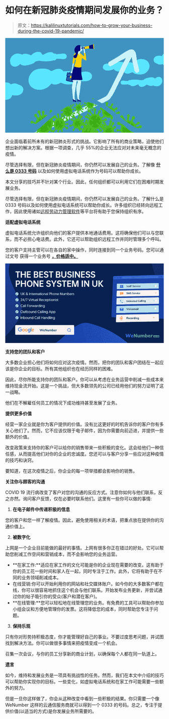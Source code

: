 # 如何在新冠肺炎疫情期间发展你的业务？

> 原文：<https://kalilinuxtutorials.com/how-to-grow-your-business-during-the-covid-19-pandemic/>

[![How to Grow Your Business During the COVID-19 Pandemic?](img//6d3db9510dac5bc261b9b4ae91e3cb9b.png "How to Grow Your Business During the COVID-19 Pandemic?")](https://1.bp.blogspot.com/-aIrWX7LfXd0/X1yicBEAbdI/AAAAAAAAKb8/pGymkx59Zs8tepomWNy3w7OXTpbrvWCWACLcBGAsYHQ/s16000/grow%2Bbusiness.png)

企业面临着前所未有的新冠肺炎形式的挑战。它影响了所有的商业策略，迫使他们想出新的解决方案。根据一项调查，几乎 55%的企业无法应对对未来毫无概念的疫情。

尽管选择有限，但在新冠肺炎疫情期间，你仍然可以发展自己的业务。了解像 [**什么是 0333 号码**](https://wenumber.co.uk/numbers/0333-numbers/) 以及如何使用虚拟电话系统作为号码可以帮助你成长。

本文分享的技巧并不针对某个行业。因此，任何组织都可以利用它们在困难时期发展业务。

尽管选择有限，但在新冠肺炎疫情期间，你仍然可以发展自己的业务。了解什么是 0333 号码以及如何使用虚拟电话系统可以帮助你成长。许多组织已经转向远程工作，因此使用诸如[远程劳动力管理软件](https://www.equusoft.com/mobility-solutions/pinpoint/)等平台将有助于您保持组织有序。

**适配虚拟电话系统**

虚拟电话系统允许组织向他们的客户提供本地通话费用。这将确保他们可以与您联系，而不必担心电话费。此外，它还可以帮助组织远程工作并同时管理多个呼叫。

您的客户支持主管可以在各自的家中操作，同时连接到同一个业务号码。您可以通过文号 获得一个业务号 [**，价格适中。**](https://wenumber.co.uk/)

![](img//abd67dadc587358315aabc6267c6e2c9.png)

**支持您的团队和客户**

大多数企业担心他们将如何应对这次疫情。然而，把你的团队和客户团结在一起应该是你企业的目标。所有其他组织也在经历同样的困难。

因此，尽你所能支持你的团队和客户。你可以从考虑在业务运营中削减一些成本来维持现金流开始。这是一个挑战，但大多数领先的公司已经用他们的努力证明了这一战略。

他们在不解雇任何员工的情况下成功维持甚至发展了业务。

**提供更多价值**

经营一家企业就是你为客户提供的价值。没有比这更好的时机告诉你的客户你有多关心他们了。然而，它不应该仅限于电子邮件，因为你需要向前迈进，并提供一些额外的价值。

改变政策来支持你的客户可以给你的销售带来一些积极的变化。这会给他们一种信任感，从而提高他们对你的企业的忠诚度。您还可以与客户分享一些应对这种疫情的技巧和诀窍。

要知道，在这次疫情之后，你企业的每一项举措都会影响你的销售。

**关注你与顾客的沟通**

COVID 19 流行病改变了客户对您的沟通的反应方式。注意你如何与他们联系，反之亦然。询问客户反馈，仅在必要时联系他们。这里有一些你可以做的事情:

1.  **在电子邮件中传递积极的信息**

您的客户和您一样了解疫情。因此，避免使用相关的术语，把重点放在提供你的沟通价值上。

2.  **被数字化**

上网是一个企业目前能做的最好的事情。上网有很多你正在错过的好处。它可以帮助您削减工作空间和营销成本，而不会影响您的业务运营。

*   **在家工作:**适应在家工作的文化可能是你的企业现在需要的改变。这有助于你的员工花一些时间和家人在一起，同时专注于工作。此外，它将有助于在不同的业务领域削减成本。
*   在线营销:你可以开始利用你的网站和社交媒体账户。如今你的大多数客户都在线，你可以很容易地抓住这个机会与他们联系。开始发布业务更新，并尝试通过你的帖子吸引你的受众(客户和潜在客户)。
*   **在线管理:**您可以轻松地在线管理您的业务。有免费的工具可以帮助你参加小组会议和方便地管理你的发票。这将降低您的成本，同时帮助您专注于问题。

3.  **保持乐观**

只有你对形势持积极态度，你才能管理好自己的事业。不要过度思考问题，并试图找到解决方法。你可以做很多事情来把疫情变成一个机会。

召集一次会议，与你的员工分享新的商业计划，以确保每个人都在同一轨道上。

**遗言**

如今，维持和发展业务是一项具有挑战性的任务。然而，我们在本文中介绍的技巧可以帮助你实现你的目标。一些变化，如虚拟电话系统和在家工作可能需要一些额外的努力。

但是一旦你这样做了，你会从这种改变中看到一些积极的结果。你只需要一个像 WeNumber 这样的云通信服务商就可以得到一个 0333 的号码。总之，专注于提供价值(以适当的方式)是你发展业务所需要的。